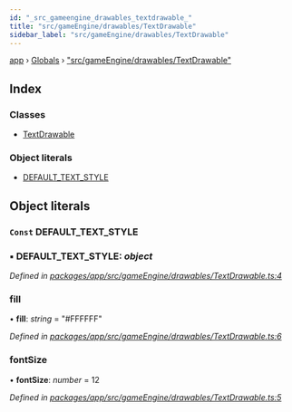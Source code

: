 ```yaml
---
id: "_src_gameengine_drawables_textdrawable_"
title: "src/gameEngine/drawables/TextDrawable"
sidebar_label: "src/gameEngine/drawables/TextDrawable"
---
```


[app](../index.md) › [Globals](../globals.md) › ["src/gameEngine/drawables/TextDrawable"](_src_gameengine_drawables_textdrawable_.md)

## Index

### Classes

* [TextDrawable](../classes/_src_gameengine_drawables_textdrawable_.textdrawable.md)

### Object literals

* [DEFAULT_TEXT_STYLE](_src_gameengine_drawables_textdrawable_.md#const-default_text_style)

## Object literals

### `Const` DEFAULT_TEXT_STYLE

### ▪ **DEFAULT_TEXT_STYLE**: *object*

*Defined in [packages/app/src/gameEngine/drawables/TextDrawable.ts:4](https://github.com/will-hart/pixatore/blob/5d54977/packages/app/src/gameEngine/drawables/TextDrawable.ts#L4)*

###  fill

• **fill**: *string* = "#FFFFFF"

*Defined in [packages/app/src/gameEngine/drawables/TextDrawable.ts:6](https://github.com/will-hart/pixatore/blob/5d54977/packages/app/src/gameEngine/drawables/TextDrawable.ts#L6)*

###  fontSize

• **fontSize**: *number* = 12

*Defined in [packages/app/src/gameEngine/drawables/TextDrawable.ts:5](https://github.com/will-hart/pixatore/blob/5d54977/packages/app/src/gameEngine/drawables/TextDrawable.ts#L5)*
